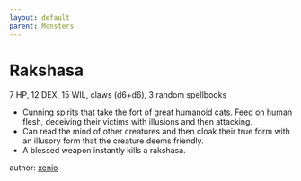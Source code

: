 ```yaml
---
layout: default
parent: Monsters
---
```


# Rakshasa
7 HP, 12 DEX, 15 WIL, claws (d6+d6), 3 random spellbooks

- Cunning spirits that take the fort of great humanoid cats. Feed on human flesh, deceiving their victims with illusions and then attacking. 
- Can read the mind of other creatures and then cloak their true form with an illusory form that the creature deems friendly.
- A blessed weapon instantly kills a rakshasa.

author: [xenio](https://xenioinabottle.blogspot.com/2021/03/classic-monsters-for-cairnito-part-2.html)
